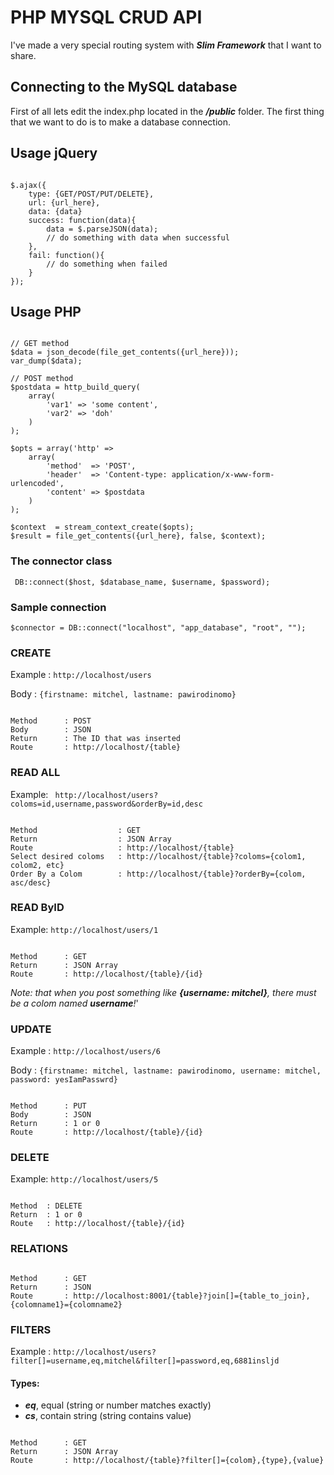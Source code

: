 # PHP MYSQL CRUD API

I've made a very special routing system with __*Slim Framework*__ that I want to share.

## Connecting to the MySQL database
First of all lets edit the index.php located in the __*/public*__ folder. The first thing that we want to do is to make a database connection.

## Usage jQuery
```

$.ajax({
	type: {GET/POST/PUT/DELETE},
	url: {url_here},
	data: {data}
	success: function(data){
		data = $.parseJSON(data);
		// do something with data when successful
	},
	fail: function(){
		// do something when failed
	}
});

```

## Usage PHP
```

// GET method
$data = json_decode(file_get_contents({url_here}));
var_dump($data);

// POST method
$postdata = http_build_query(
    array(
        'var1' => 'some content',
        'var2' => 'doh'
    )
);

$opts = array('http' =>
    array(
        'method'  => 'POST',
        'header'  => 'Content-type: application/x-www-form-urlencoded',
        'content' => $postdata
    )
);

$context  = stream_context_create($opts);
$result = file_get_contents({url_here}, false, $context);

```

### The connector class

` DB::connect($host, $database_name, $username, $password);`

### Sample connection 

`$connector = DB::connect("localhost", "app_database", "root", "");`

### CREATE
Example	: `http://localhost/users`

Body	: `{firstname: mitchel, lastname: pawirodinomo}`
```

Method		: POST
Body		: JSON
Return		: The ID that was inserted 
Route		: http://localhost/{table}

```
### READ ALL
Example: ` http://localhost/users?coloms=id,username,password&orderBy=id,desc`
```

Method					: GET
Return					: JSON Array
Route					: http://localhost/{table}
Select desired coloms	: http://localhost/{table}?coloms={colom1, colom2, etc}
Order By a Colom		: http://localhost/{table}?orderBy={colom, asc/desc}

```

### READ ByID
Example: `http://localhost/users/1`
```

Method		: GET
Return		: JSON Array
Route		: http://localhost/{table}/{id}

```

*Note: that when you post something like __{username: mitchel}__, there must be a colom named __username__!*'


### UPDATE
Example : `http://localhost/users/6`

Body	: `{firstname: mitchel, lastname: pawirodinomo, username: mitchel, password: yesIamPasswrd}`
```

Method		: PUT
Body		: JSON
Return		: 1 or 0
Route		: http://localhost/{table}/{id}

```

### DELETE
Example: `http://localhost/users/5`
```

Method	: DELETE
Return	: 1 or 0
Route	: http://localhost/{table}/{id}

```
### RELATIONS
```

Method		: GET
Return		: JSON
Route		: http://localhost:8001/{table}?join[]={table_to_join},{colomname1}={colomname2}

```

### FILTERS

Example : `http://localhost/users?filter[]=username,eq,mitchel&filter[]=password,eq,6881insljd`
#### Types:

- __*eq*__, equal (string or number matches exactly)
- __*cs*__, contain string (string contains value)

```

Method		: GET
Return		: JSON Array
Route		: http://localhost/{table}?filter[]={colom},{type},{value}

```